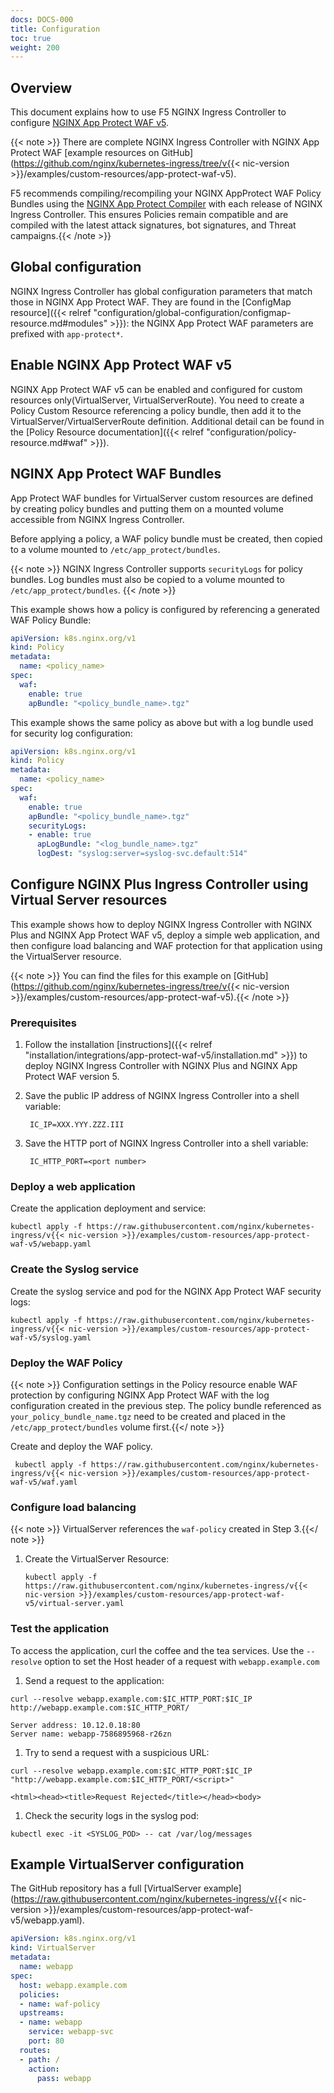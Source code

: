 ```yaml
---
docs: DOCS-000
title: Configuration
toc: true
weight: 200
---
```


## Overview

This document explains how to use F5 NGINX Ingress Controller to configure [NGINX App Protect WAF v5](https://docs.nginx.com/nginx-app-protect-waf/v5/).

{{< note >}} There are complete NGINX Ingress Controller with NGINX App Protect WAF [example resources on GitHub](https://github.com/nginx/kubernetes-ingress/tree/v{{< nic-version >}}/examples/custom-resources/app-protect-waf-v5).

F5 recommends compiling/recompiling your NGINX AppProtect WAF Policy Bundles using the [NGINX App Protect Compiler](https://docs.nginx.com/nginx-app-protect-waf/v5/admin-guide/compiler/) with each release of NGINX Ingress Controller. This ensures Policies remain compatible and are compiled with the latest attack signatures, bot signatures, and Threat campaigns.{{< /note >}}

## Global configuration

NGINX Ingress Controller has global configuration parameters that match those in NGINX App Protect WAF. They are found in the [ConfigMap resource]({{< relref "configuration/global-configuration/configmap-resource.md#modules" >}}): the NGINX App Protect WAF parameters are prefixed with `app-protect*`.

## Enable NGINX App Protect WAF v5

NGINX App Protect WAF v5 can be enabled and configured for custom resources only(VirtualServer, VirtualServerRoute). You need to create a Policy Custom Resource referencing a policy bundle, then add it to the VirtualServer/VirtualServerRoute definition. Additional detail can be found in the [Policy Resource documentation]({{< relref "configuration/policy-resource.md#waf" >}}).


## NGINX App Protect WAF Bundles

App Protect WAF bundles for VirtualServer custom resources are defined by creating policy bundles and putting them on a mounted volume accessible from NGINX Ingress Controller.

Before applying a policy, a WAF policy bundle must be created, then copied to a volume mounted to `/etc/app_protect/bundles`.

{{< note >}} NGINX Ingress Controller supports `securityLogs` for policy bundles. Log bundles must also be copied to a volume mounted to `/etc/app_protect/bundles`. {{< /note >}}

This example shows how a policy is configured by referencing a generated WAF Policy Bundle:

```yaml
apiVersion: k8s.nginx.org/v1
kind: Policy
metadata:
  name: <policy_name>
spec:
  waf:
    enable: true
    apBundle: "<policy_bundle_name>.tgz"
```

This example shows the same policy as above but with a log bundle used for security log configuration:

```yaml
apiVersion: k8s.nginx.org/v1
kind: Policy
metadata:
  name: <policy_name>
spec:
  waf:
    enable: true
    apBundle: "<policy_bundle_name>.tgz"
    securityLogs:
    - enable: true
      apLogBundle: "<log_bundle_name>.tgz"
      logDest: "syslog:server=syslog-svc.default:514"
```

## Configure NGINX Plus Ingress Controller using Virtual Server resources

This example shows how to deploy NGINX Ingress Controller with NGINX Plus and NGINX App Protect WAF v5, deploy a simple web application, and then configure load balancing and WAF protection for that application using the VirtualServer resource.

{{< note >}} You can find the files for this example on [GitHub](https://github.com/nginx/kubernetes-ingress/tree/v{{< nic-version >}}/examples/custom-resources/app-protect-waf-v5).{{< /note >}}

### Prerequisites

1. Follow the installation [instructions]({{< relref "installation/integrations/app-protect-waf-v5/installation.md" >}}) to deploy NGINX Ingress Controller with NGINX Plus and NGINX App Protect WAF version 5.

2. Save the public IP address of NGINX Ingress Controller into a shell variable:

   ```shell
    IC_IP=XXX.YYY.ZZZ.III
   ```

3. Save the HTTP port of NGINX Ingress Controller into a shell variable:

   ```shell
    IC_HTTP_PORT=<port number>
   ```

### Deploy a web application

Create the application deployment and service:

  ```shell
  kubectl apply -f https://raw.githubusercontent.com/nginx/kubernetes-ingress/v{{< nic-version >}}/examples/custom-resources/app-protect-waf-v5/webapp.yaml
  ```

### Create the Syslog service

Create the syslog service and pod for the NGINX App Protect WAF security logs:


   ```shell
   kubectl apply -f https://raw.githubusercontent.com/nginx/kubernetes-ingress/v{{< nic-version >}}/examples/custom-resources/app-protect-waf-v5/syslog.yaml
   ```

### Deploy the WAF Policy


{{< note >}} Configuration settings in the Policy resource enable WAF protection by configuring NGINX App Protect WAF with the log configuration created in the previous step. The policy bundle referenced as `your_policy_bundle_name.tgz` need to be created and placed in the `/etc/app_protect/bundles` volume first.{{</ note >}}

Create and deploy the WAF policy.

 ```shell
  kubectl apply -f https://raw.githubusercontent.com/nginx/kubernetes-ingress/v{{< nic-version >}}/examples/custom-resources/app-protect-waf-v5/waf.yaml
 ```


### Configure load balancing

{{< note >}} VirtualServer references the `waf-policy` created in Step 3.{{</ note >}}

1. Create the VirtualServer Resource:

    ```shell
    kubectl apply -f https://raw.githubusercontent.com/nginx/kubernetes-ingress/v{{< nic-version >}}/examples/custom-resources/app-protect-waf-v5/virtual-server.yaml
    ```


### Test the application

To access the application, curl the coffee and the tea services. Use the `--resolve` option to set the Host header of a request with `webapp.example.com`

1. Send a request to the application:

  ```shell
  curl --resolve webapp.example.com:$IC_HTTP_PORT:$IC_IP http://webapp.example.com:$IC_HTTP_PORT/
  ```

  ```shell
  Server address: 10.12.0.18:80
  Server name: webapp-7586895968-r26zn
  ```

1. Try to send a request with a suspicious URL:

  ```shell
  curl --resolve webapp.example.com:$IC_HTTP_PORT:$IC_IP "http://webapp.example.com:$IC_HTTP_PORT/<script>"
  ```

  ```shell
  <html><head><title>Request Rejected</title></head><body>
  ```

1.  Check the security logs in the syslog pod:

  ```shell
  kubectl exec -it <SYSLOG_POD> -- cat /var/log/messages
  ```

## Example VirtualServer configuration

The GitHub repository has a full [VirtualServer example](https://raw.githubusercontent.com/nginx/kubernetes-ingress/v{{< nic-version >}}/examples/custom-resources/app-protect-waf-v5/webapp.yaml).

```yaml
apiVersion: k8s.nginx.org/v1
kind: VirtualServer
metadata:
  name: webapp
spec:
  host: webapp.example.com
  policies:
  - name: waf-policy
  upstreams:
  - name: webapp
    service: webapp-svc
    port: 80
  routes:
  - path: /
    action:
      pass: webapp
```
